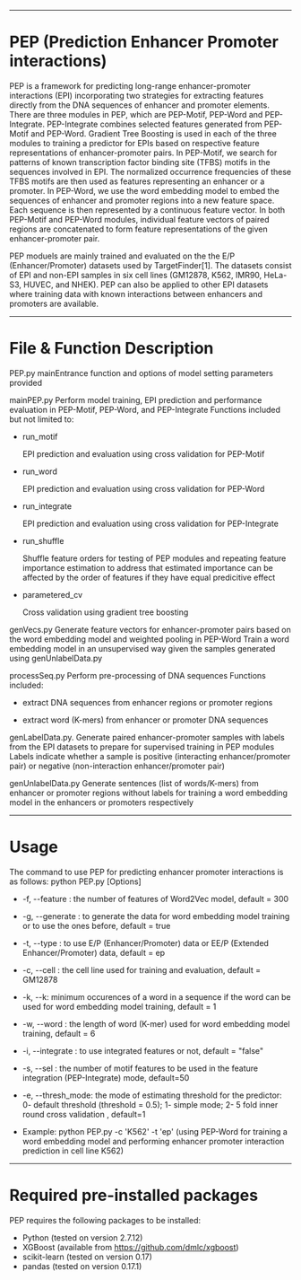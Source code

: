 **********************************************************************************
# PEP (Prediction Enhancer Promoter interactions)

PEP is a framework for predicting long-range enhancer-promoter interactions (EPI) incorporating two strategies for extracting features directly from the DNA sequences of enhancer and promoter elements. There are three modules in PEP, which are PEP-Motif, PEP-Word and PEP-Integrate. PEP-Integrate combines selected features generated from PEP-Motif and PEP-Word. Gradient Tree Boosting is used in each of the three modules to training a predictor for EPIs based on respective feature representations of enhancer-promoter pairs. In PEP-Motif, we search for patterns of known transcription factor binding site (TFBS) motifs in the sequences involved in EPI. The normalized occurrence frequencies of these TFBS motifs are then used as features representing an enhancer or a promoter. In PEP-Word, we use the word embedding model to embed the sequences of enhancer and promoter regions into a new feature space. Each sequence is then represented by a continuous feature vector. In both PEP-Motif and PEP-Word modules, individual feature vectors of paired regions are concatenated to form feature representations of the given enhancer-promoter pair.  

PEP moduels are mainly trained and evaluated on the the E/P (Enhancer/Promoter) datasets used by TargetFinder[1]. The datasets consist of EPI and non-EPI samples in six cell lines (GM12878, K562, IMR90, HeLa-S3, HUVEC, and NHEK). PEP can also be applied to other EPI datasets where training data with known interactions between enhancers and promoters are available. 

***********************************************************************************
# File & Function Description  
PEP.py 
mainEntrance function and options of model setting parameters provided  

mainPEP.py 
Perform model training, EPI prediction and performance evaluation in PEP-Motif, PEP-Word, and PEP-Integrate
Functions included but not limited to:
- run_motif

  EPI prediction and evaluation using cross validation for PEP-Motif
  
- run_word

  EPI prediction and evaluation using cross validation for PEP-Word
  
- run_integrate

  EPI prediction and evaluation using cross validation for PEP-Integrate
  
- run_shuffle

  Shuffle feature orders for testing of PEP modules and repeating feature importance estimation to address that estimated importance can be affected by the order of features if they have equal predicitive effect
  
- parametered_cv

  Cross validation using gradient tree boosting

genVecs.py 
Generate feature vectors for enhancer-promoter pairs based on the word embedding model and weighted pooling in PEP-Word
Train a word embedding model in an unsupervised way given the samples generated using genUnlabelData.py

processSeq.py
Perform pre-processing of DNA sequences
Functions included:

- extract DNA sequences from enhancer regions or promoter regions

- extract word (K-mers) from enhancer or promoter DNA sequences

genLabelData.py.
Generate paired enhancer-promoter samples with labels from the EPI datasets to prepare for supervised training in PEP modules
Labels indicate whether a sample is positive (interacting enhancer/promoter pair) or negative (non-interaction enhancer/promoter pair)

genUnlabelData.py
Generate sentences (list of words/K-mers) from enhancer or promoter regions without labels for training a word embedding model in the enhancers or promoters respectively

************************************************************************************
# Usage
The command to use PEP for predicting enhancer promoter interactions is as follows:
python PEP.py [Options] 

- -f, --feature : the number of features of Word2Vec model, default = 300
- -g, --generate : to generate the data for word embedding model training or to use the ones before, default = true
- -t, --type : to use E/P (Enhancer/Promoter) data or EE/P (Extended Enhancer/Promoter) data, default = ep
- -c, --cell : the cell line used for training and evaluation, default = GM12878
- -k, --k: minimum occurences of a word in a sequence if the word can be used for word embedding model training, default = 1
- -w, --word : the length of word (K-mer) used for word embedding model training, default = 6
- -i, --integrate : to use integrated features or not, default = "false"
- -s, --sel : the number of motif features to be used in the feature integration (PEP-Integrate) mode, default=50
- -e, --thresh_mode: the mode of estimating threshold for the predictor: 0- default threshold (threshold = 0.5); 1- simple mode; 2- 5 fold inner round cross validation , default=1

- Example: python PEP.py -c 'K562' -t 'ep' (using PEP-Word for training a word embedding model and performing enhancer promoter interaction prediction in cell line K562)

************************************************************************************
# Required pre-installed packages
PEP requires the following packages to be installed:
- Python (tested on version 2.7.12)
- XGBoost (available from https://github.com/dmlc/xgboost)
- scikit-learn (tested on version 0.17)
- pandas (tested on version 0.17.1)


